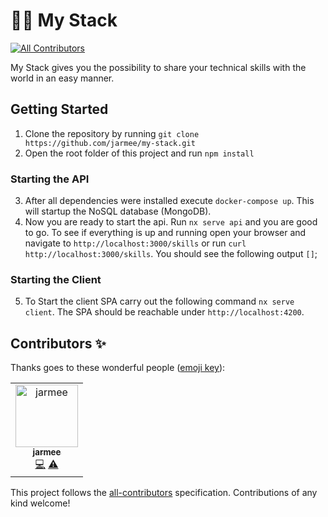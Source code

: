 # 🤙🏻 My Stack
<!-- ALL-CONTRIBUTORS-BADGE:START - Do not remove or modify this section -->
[![All Contributors](https://img.shields.io/badge/all_contributors-1-orange.svg?style=flat-square)](#contributors-)
<!-- ALL-CONTRIBUTORS-BADGE:END -->

My Stack gives you the possibility to share your technical skills with the world in an easy manner.

## Getting Started

1. Clone the repository by running `git clone https://github.com/jarmee/my-stack.git`
2. Open the root folder of this project and run `npm install`

### Starting the API

3. After all dependencies were installed execute `docker-compose up`. This will startup the NoSQL database (MongoDB).
4. Now you are ready to start the api. Run `nx serve api` and you are good to go. To see if everything is up and running open your browser and navigate to `http://localhost:3000/skills` or run `curl http://localhost:3000/skills`. You should see the following output `[]`;

### Starting the Client

5. To Start the client SPA carry out the following command `nx serve client`. The SPA should be reachable under `http://localhost:4200`.

## Contributors ✨

Thanks goes to these wonderful people ([emoji key](https://allcontributors.org/docs/en/emoji-key)):

<!-- ALL-CONTRIBUTORS-LIST:START - Do not remove or modify this section -->
<!-- prettier-ignore-start -->
<!-- markdownlint-disable -->
<table>
  <tbody>
    <tr>
      <td align="center"><a href="https://github.com/jarmee"><img src="https://avatars.githubusercontent.com/u/974638?v=4?s=100" width="100px;" alt="jarmee"/><br /><sub><b>jarmee</b></sub></a><br /><a href="https://github.com/jarmee/my-stack/commits?author=jarmee" title="Code">💻</a> <a href="https://github.com/jarmee/my-stack/commits?author=jarmee" title="Tests">⚠️</a></td>
    </tr>
  </tbody>
</table>

<!-- markdownlint-restore -->
<!-- prettier-ignore-end -->

<!-- ALL-CONTRIBUTORS-LIST:END -->

This project follows the [all-contributors](https://github.com/all-contributors/all-contributors) specification. Contributions of any kind welcome!
